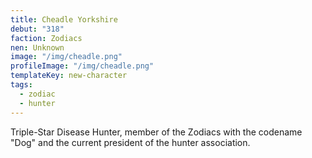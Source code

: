 ```yaml
---
title: Cheadle Yorkshire
debut: "318"
faction: Zodiacs
nen: Unknown
image: "/img/cheadle.png"
profileImage: "/img/cheadle.png"
templateKey: new-character
tags:
  - zodiac
  - hunter
---
```


Triple-Star Disease Hunter, member of the Zodiacs with the codename "Dog" and the current president of the hunter association.
